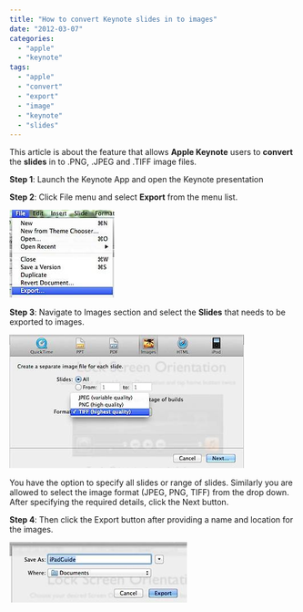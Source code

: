 ```yaml
---
title: "How to convert Keynote slides in to images"
date: "2012-03-07"
categories: 
  - "apple"
  - "keynote"
tags: 
  - "apple"
  - "convert"
  - "export"
  - "image"
  - "keynote"
  - "slides"
---
```


This article is about the feature that allows **Apple Keynote** users to **convert** the **slides** in to .PNG, .JPEG and .TIFF image files.

**Step 1**: Launch the Keynote App and open the Keynote presentation

**Step 2**: Click File menu and select **Export** from the menu list.

![201203071115.jpg](images/201203071115.jpg)

**Step 3**: Navigate to Images section and select the **Slides** that needs to be exported to images.

![201203071116.jpg](images/201203071116.jpg)

You have the option to specify all slides or range of slides. Similarly you are allowed to select the image format (JPEG, PNG, TIFF) from the drop down. After specifying the required details, click the Next button.

**Step 4**: Then click the Export button after providing a name and location for the images.

![201203071122.jpg](images/201203071122.jpg)

